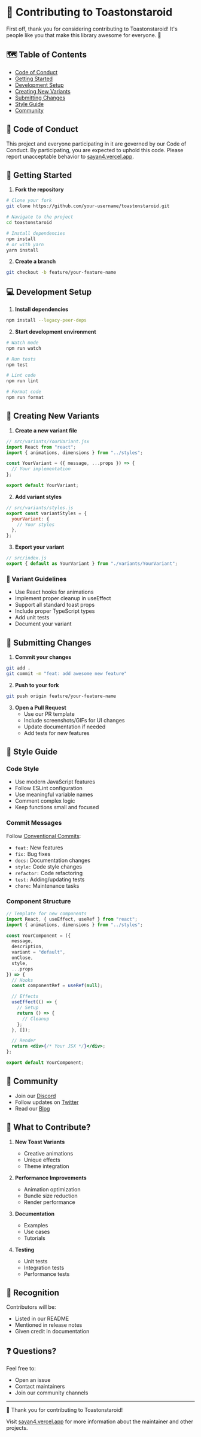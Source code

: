 # 🤝 Contributing to Toastonstaroid

First off, thank you for considering contributing to Toastonstaroid! It's people like you that make this library awesome for everyone. 🌟

## 🗺 Table of Contents

- [Code of Conduct](#-code-of-conduct)
- [Getting Started](#-getting-started)
- [Development Setup](#-development-setup)
- [Creating New Variants](#-creating-new-variants)
- [Submitting Changes](#-submitting-changes)
- [Style Guide](#-style-guide)
- [Community](#-community)

## 📜 Code of Conduct

This project and everyone participating in it are governed by our Code of Conduct. By participating, you are expected to uphold this code. Please report unacceptable behavior to [sayan4.vercel.app](https://sayan4.vercel.app).

## 🚀 Getting Started

1. **Fork the repository**

```bash
# Clone your fork
git clone https://github.com/your-username/toastonstaroid.git

# Navigate to the project
cd toastonstaroid

# Install dependencies
npm install
# or with yarn
yarn install
```

2. **Create a branch**

```bash
git checkout -b feature/your-feature-name
```

## 💻 Development Setup

1. **Install dependencies**

```bash
npm install --legacy-peer-deps
```

2. **Start development environment**

```bash
# Watch mode
npm run watch

# Run tests
npm test

# Lint code
npm run lint

# Format code
npm run format
```

## 🎨 Creating New Variants

1. **Create a new variant file**

```jsx
// src/variants/YourVariant.jsx
import React from "react";
import { animations, dimensions } from "../styles";

const YourVariant = ({ message, ...props }) => {
  // Your implementation
};

export default YourVariant;
```

2. **Add variant styles**

```jsx
// src/variants/styles.js
export const variantStyles = {
  yourVariant: {
    // Your styles
  },
};
```

3. **Export your variant**

```jsx
// src/index.js
export { default as YourVariant } from "./variants/YourVariant";
```

### 🎯 Variant Guidelines

- Use React hooks for animations
- Implement proper cleanup in useEffect
- Support all standard toast props
- Include proper TypeScript types
- Add unit tests
- Document your variant

## 📝 Submitting Changes

1. **Commit your changes**

```bash
git add .
git commit -m "feat: add awesome new feature"
```

2. **Push to your fork**

```bash
git push origin feature/your-feature-name
```

3. **Open a Pull Request**
   - Use our PR template
   - Include screenshots/GIFs for UI changes
   - Update documentation if needed
   - Add tests for new features

## 📐 Style Guide

### Code Style

- Use modern JavaScript features
- Follow ESLint configuration
- Use meaningful variable names
- Comment complex logic
- Keep functions small and focused

### Commit Messages

Follow [Conventional Commits](https://www.conventionalcommits.org/):

- `feat:` New features
- `fix:` Bug fixes
- `docs:` Documentation changes
- `style:` Code style changes
- `refactor:` Code refactoring
- `test:` Adding/updating tests
- `chore:` Maintenance tasks

### Component Structure

```jsx
// Template for new components
import React, { useEffect, useRef } from "react";
import { animations, dimensions } from "../styles";

const YourComponent = ({
  message,
  description,
  variant = "default",
  onClose,
  style,
  ...props
}) => {
  // Hooks
  const componentRef = useRef(null);

  // Effects
  useEffect(() => {
    // Setup
    return () => {
      // Cleanup
    };
  }, []);

  // Render
  return <div>{/* Your JSX */}</div>;
};

export default YourComponent;
```

## 👥 Community

- Join our [Discord](https://discord.gg/your-server)
- Follow updates on [Twitter](https://twitter.com/your-handle)
- Read our [Blog](https://sayan4.vercel.app/blog)

## 🎯 What to Contribute?

1. **New Toast Variants**

   - Creative animations
   - Unique effects
   - Theme integration

2. **Performance Improvements**

   - Animation optimization
   - Bundle size reduction
   - Render performance

3. **Documentation**

   - Examples
   - Use cases
   - Tutorials

4. **Testing**
   - Unit tests
   - Integration tests
   - Performance tests

## 🌟 Recognition

Contributors will be:

- Listed in our README
- Mentioned in release notes
- Given credit in documentation

## ❓ Questions?

Feel free to:

- Open an issue
- Contact maintainers
- Join our community channels

---

🙏 Thank you for contributing to Toastonstaroid!

Visit [sayan4.vercel.app](https://sayan4.vercel.app) for more information about the maintainer and other projects.
